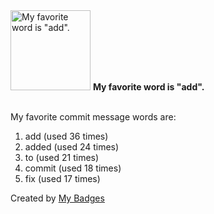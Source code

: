 <img src="https://github.com/my-badges/my-badges/blob/master/src/all-badges/favorite-word/favorite-word.png?raw=true" alt="My favorite word is &quot;add&quot;." title="My favorite word is &quot;add&quot;." width="128">
<strong>My favorite word is &quot;add&quot;.</strong>
<br><br>

My favorite commit message words are:

1. add (used 36 times)
2. added (used 24 times)
3. to (used 21 times)
4. commit (used 18 times)
5. fix (used 17 times)


Created by <a href="https://github.com/my-badges/my-badges">My Badges</a>
